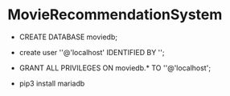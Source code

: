 # MovieRecommendationSystem

- CREATE DATABASE moviedb;
- create user '<username>'@'localhost' IDENTIFIED BY '<password>';
- GRANT ALL PRIVILEGES ON moviedb.* TO '<username>'@'localhost';


- pip3 install mariadb